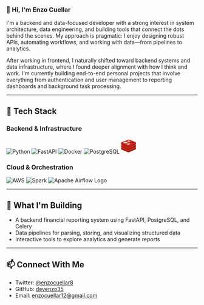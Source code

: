 ### 👋 Hi, I'm Enzo Cuellar

I'm a backend and data-focused developer with a strong interest in system architecture, data engineering, and building tools that connect the dots behind the scenes. My approach is pragmatic: I enjoy designing robust APIs, automating workflows, and working with data—from pipelines to analytics.

After working in frontend, I naturally shifted toward backend systems and data infrastructure, where I found deeper alignment with how I think and work. I'm currently building end-to-end personal projects that involve everything from authentication and user management to reporting dashboards and background task processing.

---

## 🧰 Tech Stack

### Backend & Infrastructure  
<div align="left">
  <img src="https://cdn.worldvectorlogo.com/logos/python-5.svg" alt="Python" width="40" height="40"/>
  <img src="https://cdn.worldvectorlogo.com/logos/fastapi-1.svg" alt="FastAPI" width="40" height="40"/>
  <img src="https://cdn.worldvectorlogo.com/logos/docker.svg" alt="Docker" width="40" height="40"/>
  <img src="https://cdn.worldvectorlogo.com/logos/postgresql.svg" alt="PostgreSQL" width="40" height="40"/>
  <img src="https://raw.githubusercontent.com/devicons/devicon/master/icons/redis/redis-original.svg" alt="Redis" width="40" height="40"/>
</div>

### Cloud & Orchestration  
<div align="left">
  <img src="https://cdn.worldvectorlogo.com/logos/amazon-web-services.svg" alt="AWS" width="60" height="40"/>
  <img src="https://cdn.worldvectorlogo.com/logos/apache-spark-5.svg" alt="Spark" width="60" height="40"/>
  <img src="https://upload.wikimedia.org/wikipedia/commons/7/71/AirflowLogo.svg" alt="Apache Airflow Logo" width="60" height="40">
</div>

---

## 🚀 What I'm Building

- A backend financial reporting system using FastAPI, PostgreSQL, and Celery  
- Data pipelines for parsing, storing, and visualizing structured data  
- Interactive tools to explore analytics and generate reports  

---

## 📫 Connect With Me

- Twitter: [@enzocuellar8](https://twitter.com/enzocuellar8)  
- GitHub: [devenzo35](https://github.com/devenzo35)  
- Email: enzocuellar12@gmail.com  
